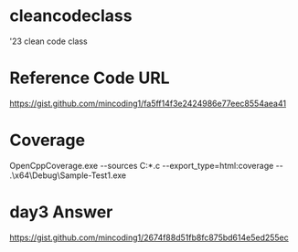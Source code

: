 # cleancodeclass
'23 clean code class

# Reference Code URL
https://gist.github.com/mincoding1/fa5ff14f3e2424986e77eec8554aea41

# Coverage 
OpenCppCoverage.exe --sources C:*.c --export_type=html:coverage -- .\x64\Debug\Sample-Test1.exe

# day3 Answer
https://gist.github.com/mincoding1/2674f88d51fb8fc875bd614e5ed255ec
